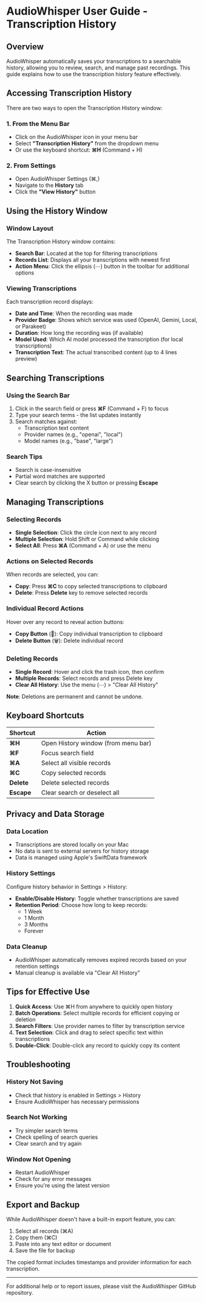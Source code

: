 # AudioWhisper User Guide - Transcription History

## Overview

AudioWhisper automatically saves your transcriptions to a searchable history, allowing you to review, search, and manage past recordings. This guide explains how to use the transcription history feature effectively.

## Accessing Transcription History

There are two ways to open the Transcription History window:

### 1. From the Menu Bar
- Click on the AudioWhisper icon in your menu bar
- Select **"Transcription History"** from the dropdown menu
- Or use the keyboard shortcut: **⌘H** (Command + H)

### 2. From Settings
- Open AudioWhisper Settings (⌘,)
- Navigate to the **History** tab
- Click the **"View History"** button

## Using the History Window

### Window Layout

The Transcription History window contains:
- **Search Bar**: Located at the top for filtering transcriptions
- **Records List**: Displays all your transcriptions with newest first
- **Action Menu**: Click the ellipsis (⋯) button in the toolbar for additional options

### Viewing Transcriptions

Each transcription record displays:
- **Date and Time**: When the recording was made
- **Provider Badge**: Shows which service was used (OpenAI, Gemini, Local, or Parakeet)
- **Duration**: How long the recording was (if available)
- **Model Used**: Which AI model processed the transcription (for local transcriptions)
- **Transcription Text**: The actual transcribed content (up to 4 lines preview)

## Searching Transcriptions

### Using the Search Bar

1. Click in the search field or press **⌘F** (Command + F) to focus
2. Type your search terms - the list updates instantly
3. Search matches against:
   - Transcription text content
   - Provider names (e.g., "openai", "local")
   - Model names (e.g., "base", "large")

### Search Tips

- Search is case-insensitive
- Partial word matches are supported
- Clear search by clicking the X button or pressing **Escape**

## Managing Transcriptions

### Selecting Records

- **Single Selection**: Click the circle icon next to any record
- **Multiple Selection**: Hold Shift or Command while clicking
- **Select All**: Press **⌘A** (Command + A) or use the menu

### Actions on Selected Records

When records are selected, you can:
- **Copy**: Press **⌘C** to copy selected transcriptions to clipboard
- **Delete**: Press **Delete** key to remove selected records

### Individual Record Actions

Hover over any record to reveal action buttons:
- **Copy Button** (📄): Copy individual transcription to clipboard
- **Delete Button** (🗑️): Delete individual record

### Deleting Records

- **Single Record**: Hover and click the trash icon, then confirm
- **Multiple Records**: Select records and press Delete key
- **Clear All History**: Use the menu (⋯) > "Clear All History"

**Note**: Deletions are permanent and cannot be undone.

## Keyboard Shortcuts

| Shortcut | Action |
|----------|--------|
| **⌘H** | Open History window (from menu bar) |
| **⌘F** | Focus search field |
| **⌘A** | Select all visible records |
| **⌘C** | Copy selected records |
| **Delete** | Delete selected records |
| **Escape** | Clear search or deselect all |

## Privacy and Data Storage

### Data Location
- Transcriptions are stored locally on your Mac
- No data is sent to external servers for history storage
- Data is managed using Apple's SwiftData framework

### History Settings

Configure history behavior in Settings > History:
- **Enable/Disable History**: Toggle whether transcriptions are saved
- **Retention Period**: Choose how long to keep records:
  - 1 Week
  - 1 Month
  - 3 Months
  - Forever

### Data Cleanup
- AudioWhisper automatically removes expired records based on your retention settings
- Manual cleanup is available via "Clear All History"

## Tips for Effective Use

1. **Quick Access**: Use ⌘H from anywhere to quickly open history
2. **Batch Operations**: Select multiple records for efficient copying or deletion
3. **Search Filters**: Use provider names to filter by transcription service
4. **Text Selection**: Click and drag to select specific text within transcriptions
5. **Double-Click**: Double-click any record to quickly copy its content

## Troubleshooting

### History Not Saving
- Check that history is enabled in Settings > History
- Ensure AudioWhisper has necessary permissions

### Search Not Working
- Try simpler search terms
- Check spelling of search queries
- Clear search and try again

### Window Not Opening
- Restart AudioWhisper
- Check for any error messages
- Ensure you're using the latest version

## Export and Backup

While AudioWhisper doesn't have a built-in export feature, you can:
1. Select all records (⌘A)
2. Copy them (⌘C)
3. Paste into any text editor or document
4. Save the file for backup

The copied format includes timestamps and provider information for each transcription.

---

For additional help or to report issues, please visit the AudioWhisper GitHub repository.